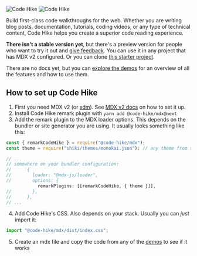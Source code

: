 ![Code Hike](https://user-images.githubusercontent.com/1911623/144417674-e5ac77d9-e491-449c-aa70-6f8b46ffd6c6.png#gh-light-mode-only)
![Code Hike](https://user-images.githubusercontent.com/1911623/144418617-b8d4518a-2d09-46ad-80a7-d5cc3f8af053.png#gh-dark-mode-only)

Build first-class code walkthroughs for the web. Whether you are writing blog posts, documentation, tutorials, coding videos, or any type of technical content, Code Hike helps you create a superior code reading experience.

**There isn't a stable version yet**, but there's a preview version for people who want to try it out and [give feedback](https://github.com/code-hike/codehike/discussions). You can use it in any project that has MDX v2 configured. Or you can clone [this starter project](https://github.com/pomber/code-hike-sample).

There are no docs yet, but you can [explore the demos](https://codehike.org/#demos) for an overview of all the features and how to use them.

## How to set up Code Hike

1. First you need MDX v2 (or [xdm](https://github.com/wooorm/xdm/)). See [MDX v2 docs](https://mdxjs.com/docs/getting-started/) on how to set it up.
2. Install Code Hike remark plugin with `yarn add @code-hike/mdx@next`
3. Add the remark plugin to the MDX loader options. This depends on the bundler or site generator you are using. It usually looks something like this:

```js
const { remarkCodeHike } = require("@code-hike/mdx");
const theme = require("shiki/themes/monokai.json"); // any theme from shiki

// ...
// somewhere on your bundler configuration:
//      {
//        loader: "@mdx-js/loader",
//        options: {
            remarkPlugins: [[remarkCodeHike, { theme }]],
//        },
//      },
// ...
```
4. Add Code Hike's CSS. Also depends on your stack. Usually you can _just_ import it:

```js
import "@code-hike/mdx/dist/index.css";
```

5. Create an mdx file and copy the code from any of the [demos](https://codehike.org/#demos) to see if it works
